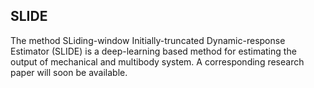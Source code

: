 ## SLIDE

The method SLiding-window Initially-truncated Dynamic-response Estimator (SLIDE) is a deep-learning based method for estimating the output of mechanical and multibody system. 
A corresponding research paper will soon be available. 

